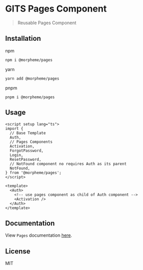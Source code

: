 # GITS Pages Component

> Reusable Pages Component

## Installation

npm

```
npm i @morpheme/pages
```

yarn

```
yarn add @morpheme/pages
```

pnpm

```
pnpm i @morpheme/pages
```

## Usage

```vue
<script setup lang="ts">
import {
  // Base Template
  Auth,
  // Pages Components
  Activation,
  ForgotPassword,
  Login,
  ResetPassword,
  // NotFound component no requires Auth as its parent
  NotFound,
} from '@morpheme/pages';
</script>

<template>
  <Auth>
    <!-- use pages component as child of Auth component -->
    <Activation />
  </Auth>
</template>
```

## Documentation

View `Pages` documentation [here](https://gits-ui.web.app/?path=/story/components-pages--default).

## License

MIT
